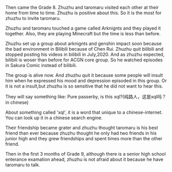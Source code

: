 Then came the Grade 8. Zhuzhu and taromaru visited each other at their home from time to time. Zhuzhu is positive about this. So it is the most for zhuzhu to invite taromaru.

Zhuzhu and taromaru touched a game called Arknignts and they played it together. Also, they are playing Minecraft but the time is less than before.

Zhuzhu set up a group about arknignts and genshin impact soon because the bad environment in Bilibili because of Chen Rui. Zhuzhu quit bilibili and stopped posting his videos in bilibili in July,2020. And as zhuzhu expected, bilibili is woser than before for ACGN core group. So he watched episodes in Sakura Comic instead of bilibili.

The group is alive now. And zhuzhu quit it because some people will insult him when he expressed his mood and depression episoded in this group. Or it is not a insult,but zhuzhu is so sensitive that he did not want to hear this.

They will say something like: Pure passerby, is this xql?(纯路人，这是xql吗？ in chinese)

About something called 'xql', it is a word that unique to a chinese-internet. You can look up it in a chinese search engine. 

Their friendship became grater and zhuzhu thought taromaru is his best friend than ever because zhuzhu thought he only had two friends in his junior high and they grew friendships and spent times more than the other friend.

Then in the first 3 months of Grade 9, although there is a senior high school enterance examation ahead, zhuzhu is not afraid about it because he have taromaru to talk.
